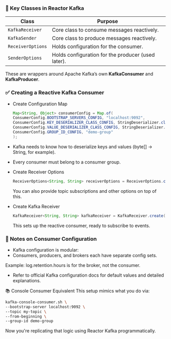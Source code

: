 ### 🧩 Key Classes in Reactor Kafka

| Class             | Purpose                                            |
| ----------------- | -------------------------------------------------- |
| `KafkaReceiver`   | Core class to consume messages reactively.         |
| `KafkaSender`     | Core class to produce messages reactively.         |
| `ReceiverOptions` | Holds configuration for the consumer.              |
| `SenderOptions`   | Holds configuration for the producer (used later). |

These are wrappers around Apache Kafka’s own **KafkaConsumer** and **KafkaProducer**.

### ✅ Creating a Reactive Kafka Consumer
- Create Configuration Map
   ```java
  Map<String, Object> consumerConfig = Map.of(
   ConsumerConfig.BOOTSTRAP_SERVERS_CONFIG, "localhost:9092",
   ConsumerConfig.KEY_DESERIALIZER_CLASS_CONFIG, StringDeserializer.class,
   ConsumerConfig.VALUE_DESERIALIZER_CLASS_CONFIG, StringDeserializer.class,
   ConsumerConfig.GROUP_ID_CONFIG, "demo-group"
   );
   ``` 
  
- Kafka needs to know how to deserialize keys and values (byte[] → String, for example).
- Every consumer must belong to a consumer group.

- Create Receiver Options
   ```java
   ReceiverOptions<String, String> receiverOptions = ReceiverOptions.create(consumerConfig);
  ```
   You can also provide topic subscriptions and other options on top of this.

- Create Kafka Receiver
   ```java
   KafkaReceiver<String, String> kafkaReceiver = KafkaReceiver.create(receiverOptions);
  ```
   This sets up the reactive consumer, ready to subscribe to events.

### 💬 Notes on Consumer Configuration
- Kafka configuration is modular:
- Consumers, producers, and brokers each have separate config sets.

Example: log.retention.hours is for the broker, not the consumer.

- Refer to official Kafka configuration docs for default values and detailed explanations.

📚 Console Consumer Equivalent
This setup mimics what you do via:

```bash
kafka-console-consumer.sh \
--bootstrap-server localhost:9092 \
--topic my-topic \
--from-beginning \
--group-id demo-group
```
Now you're replicating that logic using Reactor Kafka programmatically.